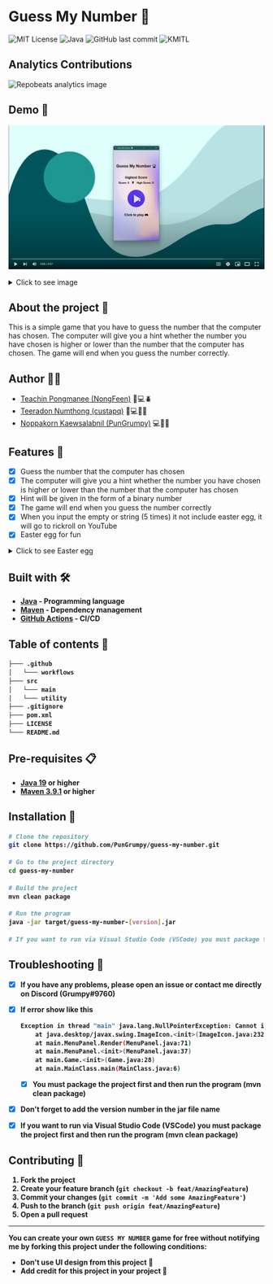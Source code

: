 # Guess My Number 🔮

![MIT License](https://img.shields.io/badge/License-MIT-blue.svg?style=for-the-badge)
![Java](https://img.shields.io/badge/Java-19.0.2-ED8B00.svg?style=for-the-badge&logo=openjdk&logoColor=white)
![GitHub last commit](https://img.shields.io/github/last-commit/PunGrumpy/java-game?style=for-the-badge)
![KMITL](https://img.shields.io/badge/KMITL-Computer%20Science-f04e25.svg?style=for-the-badge&logo=kmitl&logoColor=white)

## Analytics Contributions

![Repobeats analytics image](https://repobeats.axiom.co/api/embed/a8fecf15d3b803f8b30d2e0d36d9e31034d23a6f.svg)

## Demo 🎥

[![Guess My Number Video](./.github/docs/guess-my-number-embed.png)](https://user-images.githubusercontent.com/108584943/226904279-15160393-91f1-4758-9bf4-433d96c60d21.mp4)

<details>
    <summary>Click to see image</summary>
    <img src="./.github/docs/demo_1.png" alt="demo_1" width="100%">
    <img src="./.github/docs/demo_2.png" alt="demo_2" width="100%">
    <img src="./.github/docs/demo_3.png" alt="demo_3" width="100%">
    <img src="./.github/docs/demo_4.png" alt="demo_4" width="100%">
    <img src="./.github/docs/demo_5.png" alt="demo_5" width="100%">
</details>

## About the project 📖

This is a simple game that you have to guess the number that the computer has chosen. The computer will give you a hint whether the number you have chosen is higher or lower than the number that the computer has chosen. The game will end when you guess the number correctly.

## Author 🙋‍♂️

- [Teachin Pongmanee (NongFeen)](https://github.com/NongFeen) 🧪💻🪲
- [Teeradon Numthong (custapq)](https://github.com/custapq) 🧪💻🤓🍷
- [Noppakorn Kaewsalabnil (PunGrumpy)](https://github.com/PunGrumpy) 💻🎨🚩

## Features 📌

- [x] Guess the number that the computer has chosen
- [x] The computer will give you a hint whether the number you have chosen is higher or lower than the number that the computer has chosen
- [x] Hint will be given in the form of a binary number
- [x] The game will end when you guess the number correctly
- [x] When you input the empty or string (5 times) it not include easter egg, it will go to rickroll on YouTube
- [x] Easter egg for fun

<details>
    <summary>Click to see Easter egg</summary>
    <h2>The easter egg fill in guess field</h2>
    <ul>
        <li>
            <h3><b>cheat</b></h3>
            <p>For see answer</p>
        </li>
        <li>
            <h3><b>I love Suntana<b></h3>
            <p>For show teacher picture and then you win</p>
            <p>⚠️ Case sensitive</p>
        </li>
    </ul>
</details>

## Built with 🛠

- [Java](https://www.java.com/en/) - Programming language
- [Maven](https://maven.apache.org/) - Dependency management
- [GitHub Actions](https://github.com/features/actions) - CI/CD

## Table of contents 🌳

```bash
├─── .github
│   └─── workflows
├─── src
│   └─── main
│   └─── utility
├─── .gitignore
├─── pom.xml
├─── LICENSE
└─── README.md
```

## Pre-requisites 📋

- [Java 19](https://www.oracle.com/java/technologies/downloads/) or higher
- [Maven 3.9.1](https://maven.apache.org/download.cgi) or higher

## Installation 🔧

```bash
# Clone the repository
git clone https://github.com/PunGrumpy/guess-my-number.git

# Go to the project directory
cd guess-my-number

# Build the project
mvn clean package

# Run the program
java -jar target/guess-my-number-[version].jar

# If you want to run via Visual Studio Code (VSCode) you must package the project first and then run the program (mvn clean package)
```

## Troubleshooting 🐞

- [x] If you have any problems, please open an issue or contact me directly on Discord (Grumpy#9760)
- [x] If error show like this
    
    ```bash
    Exception in thread "main" java.lang.NullPointerException: Cannot invoke "java.net.URL.toExternalForm()" because "location" is null
        at java.desktop/javax.swing.ImageIcon.<init>(ImageIcon.java:232)
        at main.MenuPanel.Render(MenuPanel.java:71)
        at main.MenuPanel.<init>(MenuPanel.java:37)
        at main.Game.<init>(Game.java:28)
        at main.MainClass.main(MainClass.java:6)
    ```
    - [x] You must package the project first and then run the program (mvn clean package)
- [x] Don't forget to add the version number in the jar file name
- [x] If you want to run via Visual Studio Code (VSCode) you must package the project first and then run the program (mvn clean package)

## Contributing 🤝

1. Fork the project
2. Create your feature branch (`git checkout -b feat/AmazingFeature`)
3. Commit your changes (`git commit -m 'Add some AmazingFeature'`)
4. Push to the branch (`git push origin feat/AmazingFeature`)
5. Open a pull request

---

You can create your own **`GUESS MY NUMBER`** game for free without notifying me by forking this project under the following conditions:

- Don't use UI design from this project 🎨
- Add credit for this project in your project 📖